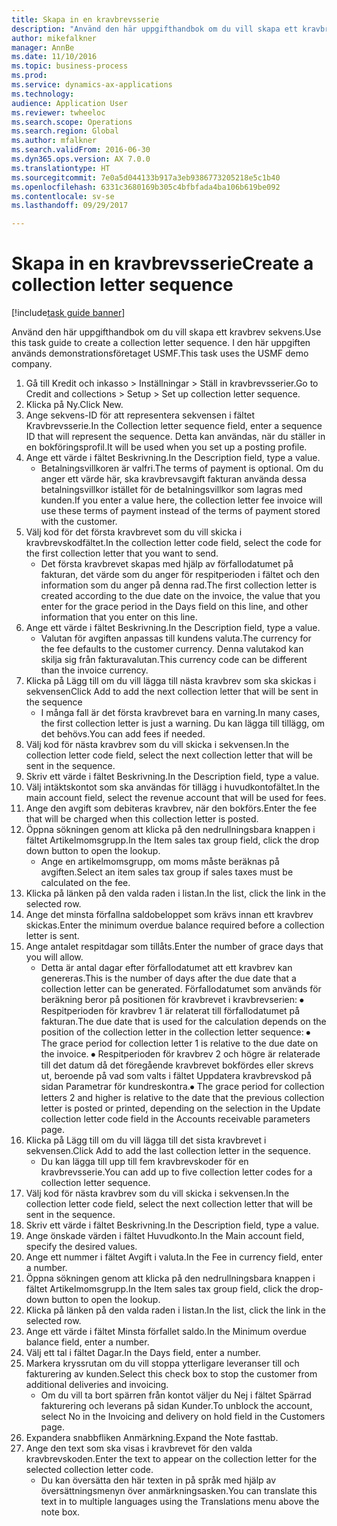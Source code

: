 ```yaml
--- 
title: Skapa in en kravbrevsserie
description: "Använd den här uppgifthandbok om du vill skapa ett kravbrev sekvens."
author: mikefalkner
manager: AnnBe
ms.date: 11/10/2016
ms.topic: business-process
ms.prod: 
ms.service: dynamics-ax-applications
ms.technology: 
audience: Application User
ms.reviewer: twheeloc
ms.search.scope: Operations
ms.search.region: Global
ms.author: mfalkner
ms.search.validFrom: 2016-06-30
ms.dyn365.ops.version: AX 7.0.0
ms.translationtype: HT
ms.sourcegitcommit: 7e0a5d044133b917a3eb9386773205218e5c1b40
ms.openlocfilehash: 6331c3680169b305c4bfbfada4ba106b619be092
ms.contentlocale: sv-se
ms.lasthandoff: 09/29/2017

---
```

# <a name="create-a-collection-letter-sequence"></a><span data-ttu-id="61367-103">Skapa in en kravbrevsserie</span><span class="sxs-lookup"><span data-stu-id="61367-103">Create a collection letter sequence</span></span>

[!include[task guide banner](../../includes/task-guide-banner.md)]

<span data-ttu-id="61367-104">Använd den här uppgifthandbok om du vill skapa ett kravbrev sekvens.</span><span class="sxs-lookup"><span data-stu-id="61367-104">Use this task guide to create a collection letter sequence.</span></span> <span data-ttu-id="61367-105">I den här uppgiften används demonstrationsföretaget USMF.</span><span class="sxs-lookup"><span data-stu-id="61367-105">This task uses the USMF demo company.</span></span>

1. <span data-ttu-id="61367-106">Gå till Kredit och inkasso > Inställningar > Ställ in kravbrevsserier.</span><span class="sxs-lookup"><span data-stu-id="61367-106">Go to Credit and collections > Setup > Set up collection letter sequence.</span></span>
2. <span data-ttu-id="61367-107">Klicka på Ny.</span><span class="sxs-lookup"><span data-stu-id="61367-107">Click New.</span></span>
3. <span data-ttu-id="61367-108">Ange sekvens-ID för att representera sekvensen i fältet Kravbrevsserie.</span><span class="sxs-lookup"><span data-stu-id="61367-108">In the Collection letter sequence field, enter a sequence ID that will represent the sequence.</span></span> <span data-ttu-id="61367-109">Detta kan användas, när du ställer in en bokföringsprofil.</span><span class="sxs-lookup"><span data-stu-id="61367-109">It will be used when you set up a posting profile.</span></span>
4. <span data-ttu-id="61367-110">Ange ett värde i fältet Beskrivning.</span><span class="sxs-lookup"><span data-stu-id="61367-110">In the Description field, type a value.</span></span>
    * <span data-ttu-id="61367-111">Betalningsvillkoren är valfri.</span><span class="sxs-lookup"><span data-stu-id="61367-111">The terms of payment is optional.</span></span> <span data-ttu-id="61367-112">Om du anger ett värde här, ska kravbrevsavgift fakturan använda dessa betalningsvillkor istället för de betalningsvillkor som lagras med kunden.</span><span class="sxs-lookup"><span data-stu-id="61367-112">If you enter a value here, the collection letter fee invoice will use these terms of payment instead of the terms of payment stored with the customer.</span></span>  
5. <span data-ttu-id="61367-113">Välj kod för det första kravbrevet som du vill skicka i kravbrevskodfältet.</span><span class="sxs-lookup"><span data-stu-id="61367-113">In the collection letter code field, select the code for the first collection letter that you want to send.</span></span>
    * <span data-ttu-id="61367-114">Det första kravbrevet skapas med hjälp av förfallodatumet på fakturan, det värde som du anger för respitperioden i fältet och den information som du anger på denna rad.</span><span class="sxs-lookup"><span data-stu-id="61367-114">The first collection letter is created according to the due date on the invoice, the value that you enter for the grace period in the Days field on this line, and other information that you enter on this line.</span></span>  
6. <span data-ttu-id="61367-115">Ange ett värde i fältet Beskrivning.</span><span class="sxs-lookup"><span data-stu-id="61367-115">In the Description field, type a value.</span></span>
    * <span data-ttu-id="61367-116">Valutan för avgiften anpassas till kundens valuta.</span><span class="sxs-lookup"><span data-stu-id="61367-116">The currency for the fee defaults to the customer currency.</span></span> <span data-ttu-id="61367-117">Denna valutakod kan skilja sig från fakturavalutan.</span><span class="sxs-lookup"><span data-stu-id="61367-117">This currency code can be different than the invoice currency.</span></span>  
7. <span data-ttu-id="61367-118">Klicka på Lägg till om du vill lägga till nästa kravbrev som ska skickas i sekvensen</span><span class="sxs-lookup"><span data-stu-id="61367-118">Click Add to add the next collection letter that will be sent in the sequence</span></span>
    * <span data-ttu-id="61367-119">I många fall är det första kravbrevet bara en varning.</span><span class="sxs-lookup"><span data-stu-id="61367-119">In many cases, the first collection letter is just a warning.</span></span> <span data-ttu-id="61367-120">Du kan lägga till tillägg, om det behövs.</span><span class="sxs-lookup"><span data-stu-id="61367-120">You can add fees if needed.</span></span>  
8. <span data-ttu-id="61367-121">Välj kod för nästa kravbrev som du vill skicka i sekvensen.</span><span class="sxs-lookup"><span data-stu-id="61367-121">In the collection letter code field, select the next collection letter that will be sent in the sequence.</span></span>
9. <span data-ttu-id="61367-122">Skriv ett värde i fältet Beskrivning.</span><span class="sxs-lookup"><span data-stu-id="61367-122">In the Description field, type a value.</span></span>
10. <span data-ttu-id="61367-123">Välj intäktskontot som ska användas för tillägg i huvudkontofältet.</span><span class="sxs-lookup"><span data-stu-id="61367-123">In the main account field, select the revenue account that will be used for fees.</span></span>
11. <span data-ttu-id="61367-124">Ange den avgift som debiteras kravbrev, när den bokförs.</span><span class="sxs-lookup"><span data-stu-id="61367-124">Enter the fee that will be charged when this collection letter is posted.</span></span>
12. <span data-ttu-id="61367-125">Öppna sökningen genom att klicka på den nedrullningsbara knappen i fältet Artikelmomsgrupp.</span><span class="sxs-lookup"><span data-stu-id="61367-125">In the Item sales tax group field, click the drop down button to open the lookup.</span></span>
    * <span data-ttu-id="61367-126">Ange en artikelmomsgrupp, om moms måste beräknas på avgiften.</span><span class="sxs-lookup"><span data-stu-id="61367-126">Select an item sales tax group if sales taxes must be calculated on the fee.</span></span>  
13. <span data-ttu-id="61367-127">Klicka på länken på den valda raden i listan.</span><span class="sxs-lookup"><span data-stu-id="61367-127">In the list, click the link in the selected row.</span></span>
14. <span data-ttu-id="61367-128">Ange det minsta förfallna saldobeloppet som krävs innan ett kravbrev skickas.</span><span class="sxs-lookup"><span data-stu-id="61367-128">Enter the minimum overdue balance required before a collection letter is sent.</span></span>
15. <span data-ttu-id="61367-129">Ange antalet respitdagar som tillåts.</span><span class="sxs-lookup"><span data-stu-id="61367-129">Enter the number of grace days that you will allow.</span></span>
    * <span data-ttu-id="61367-130">Detta är antal dagar efter förfallodatumet att ett kravbrev kan genereras.</span><span class="sxs-lookup"><span data-stu-id="61367-130">This is the number of days after the due date that a collection letter can be generated.</span></span> <span data-ttu-id="61367-131">Förfallodatumet som används för beräkning beror på positionen för kravbrevet i kravbrevserien: ⦁ Respitperioden för kravbrev 1 är relaterat till förfallodatumet på fakturan.</span><span class="sxs-lookup"><span data-stu-id="61367-131">The due date that is used for the calculation depends on the position of the collection letter in the collection letter sequence:   ⦁    The grace period for collection letter 1 is relative to the due date on the invoice.</span></span>  <span data-ttu-id="61367-132">⦁ Respitperioden för kravbrev 2 och högre är relaterade till det datum då det föregående kravbrevet bokfördes eller skrevs ut, beroende på vad som valts i fältet Uppdatera kravbrevskod på sidan Parametrar för kundreskontra.</span><span class="sxs-lookup"><span data-stu-id="61367-132">⦁ The grace period for collection letters 2 and higher is relative to the date that the previous collection letter is posted or printed, depending on the selection in the Update collection letter code field in the Accounts receivable parameters page.</span></span>  
16. <span data-ttu-id="61367-133">Klicka på Lägg till om du vill lägga till det sista kravbrevet i sekvensen.</span><span class="sxs-lookup"><span data-stu-id="61367-133">Click Add to add the last collection letter in the sequence.</span></span>
    * <span data-ttu-id="61367-134">Du kan lägga till upp till fem kravbrevskoder för en kravbrevsserie.</span><span class="sxs-lookup"><span data-stu-id="61367-134">You can add up to five collection letter codes for a collection letter sequence.</span></span>  
17. <span data-ttu-id="61367-135">Välj kod för nästa kravbrev som du vill skicka i sekvensen.</span><span class="sxs-lookup"><span data-stu-id="61367-135">In the collection letter code field, select the next collection letter that will be sent in the sequence.</span></span>
18. <span data-ttu-id="61367-136">Skriv ett värde i fältet Beskrivning.</span><span class="sxs-lookup"><span data-stu-id="61367-136">In the Description field, type a value.</span></span>
19. <span data-ttu-id="61367-137">Ange önskade värden i fältet Huvudkonto.</span><span class="sxs-lookup"><span data-stu-id="61367-137">In the Main account field, specify the desired values.</span></span>
20. <span data-ttu-id="61367-138">Ange ett nummer i fältet Avgift i valuta.</span><span class="sxs-lookup"><span data-stu-id="61367-138">In the Fee in currency field, enter a number.</span></span>
21. <span data-ttu-id="61367-139">Öppna sökningen genom att klicka på den nedrullningsbara knappen i fältet Artikelmomsgrupp.</span><span class="sxs-lookup"><span data-stu-id="61367-139">In the Item sales tax group field, click the drop-down button to open the lookup.</span></span>
22. <span data-ttu-id="61367-140">Klicka på länken på den valda raden i listan.</span><span class="sxs-lookup"><span data-stu-id="61367-140">In the list, click the link in the selected row.</span></span>
23. <span data-ttu-id="61367-141">Ange ett värde i fältet Minsta förfallet saldo.</span><span class="sxs-lookup"><span data-stu-id="61367-141">In the Minimum overdue balance field, enter a number.</span></span>
24. <span data-ttu-id="61367-142">Välj ett tal i fältet Dagar.</span><span class="sxs-lookup"><span data-stu-id="61367-142">In the Days field, enter a number.</span></span>
25. <span data-ttu-id="61367-143">Markera kryssrutan om du vill stoppa ytterligare leveranser till och fakturering av kunden.</span><span class="sxs-lookup"><span data-stu-id="61367-143">Select this check box to stop the customer from additional deliveries and invoicing.</span></span>
    * <span data-ttu-id="61367-144">Om du vill ta bort spärren från kontot väljer du Nej i fältet Spärrad fakturering och leverans på sidan Kunder.</span><span class="sxs-lookup"><span data-stu-id="61367-144">To unblock the account, select No in the Invoicing and delivery on hold field in the Customers page.</span></span>  
26. <span data-ttu-id="61367-145">Expandera snabbfliken Anmärkning.</span><span class="sxs-lookup"><span data-stu-id="61367-145">Expand the Note fasttab.</span></span>
27. <span data-ttu-id="61367-146">Ange den text som ska visas i kravbrevet för den valda kravbrevskoden.</span><span class="sxs-lookup"><span data-stu-id="61367-146">Enter the text to appear on the collection letter for the selected collection letter code.</span></span>
    * <span data-ttu-id="61367-147">Du kan översätta den här texten in på språk med hjälp av översättningsmenyn över anmärkningsasken.</span><span class="sxs-lookup"><span data-stu-id="61367-147">You can translate this text in to multiple languages using the Translations menu above the note box.</span></span>  


